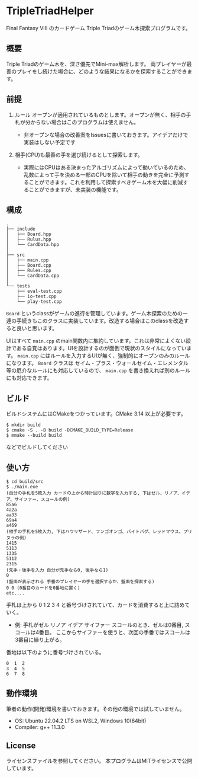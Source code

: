 # TripleTriadHelper
Final Fantasy VIII のカードゲーム Triple Triadのゲーム木探索プログラムです。

## 概要
Triple Triadのゲーム木を、深さ優先でMini-max解析します。
両プレイヤーが最善のプレイをし続けた場合に、どのような結果になるかを探索することができます。

## 前提
1. ルール オープンが適用されているものとします。オープンが無く、相手の手札が分からない場合はこのプログラムは使えません。
    - 非オープンな場合の改善案をIssuesに書いておきます。アイデアだけで実装はしない予定です
    
2. 相手(CPU)も最善の手を選び続けるとして探索します。
    - 実際にはCPUはある決まったアルゴリズムによって動いているのため、乱数によって手を決める一部のCPUを除いて相手の動きを完全に予測することができます。これを利用して探索すべきゲーム木を大幅に削減することができますが、未実装の機能です。
    
    
## 構成
```
.
├── include
│   ├── Board.hpp
│   ├── Rulus.hpp
│   └── CardData.hpp
│   
├── src
│   ├── main.cpp
│   ├── Board.cpp
│   ├── Rules.cpp
│   └── CardData.cpp
│
└── tests
    ├── eval-test.cpp
    ├── io-test.cpp
    └── play-test.cpp
```

`Board` というclassがゲームの進行を管理しています。ゲーム木探索のための一連の手続きもこのクラスに実装しています。改造する場合はこのclassを改造すると良いと思います。

UIはすべて `main.cpp` のmain関数内に集約しています。これは非常によくない設計である自覚はあります。UIを設計するのが面倒で現状のスタイルになっています。
`main.cpp` にはルールを入力するUIが無く、強制的にオープンのみのルールになります。
`Board` クラスは セイム・プラス・ウォールセイム・エレメンタル 等の厄介なルールにも対応しているので、 `main.cpp` を書き換えれば別のルールにも対応できます。

## ビルド
ビルドシステムにはCMakeをつかっています。CMake 3.14 以上が必要です。
```
$ mkdir build
$ cmake -S . -B build -DCMAKE_BUILD_TYPE=Release
$ mmake --build build
```
などでビルドしてください

## 使い方
```
$ cd build/src
$ ./main.exe
(自分の手札を5枚入力 カードの上から時計回りに数字を入力する, 下はゼル、リノア、イデア、サイファー、スコールの例)
85a6
4a2a
aa33
69a4
a469
(相手の手札を5枚入力, 下はハウリザード、フンゴオンゴ、バイトバグ、レッドマウス、プリヌラの例)
1415
5113
1335
5112
2315
(先手・後手を入力 自分が先手なら0, 後手なら1)
0
(盤面が表示される 手番のプレイヤーの手を選択するか、盤面を探索する)
0 0 (0番目のカードを0番地に置く)
etc....
```

手札は上から 0 1 2 3 4 と番号づけされていて、カードを消費すると上に詰めていく。
   - 例: 手札がゼル リノア イデア サイファー スコールのとき、ゼルは0番目, スコールは4番目。
     ここからサイファーを使うと、次回の手番ではスコールは3番目に繰り上がる。
     
番地は以下のように番号づけされている。
```
0  1  2
3  4  5
6  7  8
```  

## 動作環境
筆者の動作(開発)環境を書いておきます。その他の環境では試していません。
* OS:      Ubuntu 22.04.2 LTS on WSL2, Windows 10(64bit)
* Compiler: g++ 11.3.0

## License
ライセンスファイルを参照してください。
本プログラムはMITライセンスで公開しています。
